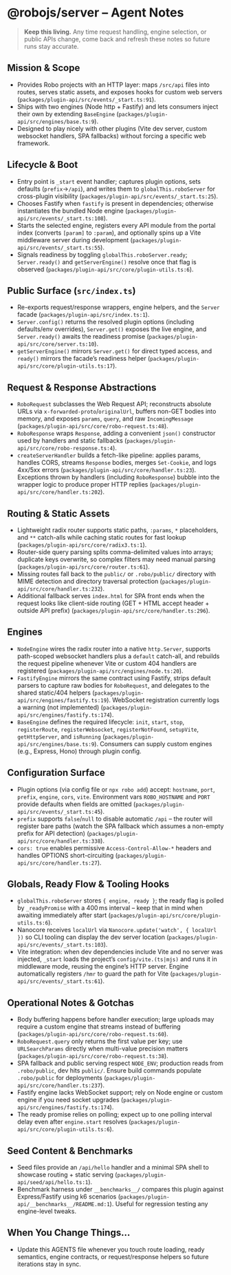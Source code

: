 # @robojs/server – Agent Notes

> **Keep this living.** Any time request handling, engine selection, or public APIs change, come back and refresh these notes so future runs stay accurate.

## Mission & Scope
- Provides Robo projects with an HTTP layer: maps `/src/api` files into routes, serves static assets, and exposes hooks for custom web servers (`packages/plugin-api/src/events/_start.ts:91`).
- Ships with two engines (Node http + Fastify) and lets consumers inject their own by extending `BaseEngine` (`packages/plugin-api/src/engines/base.ts:9`).
- Designed to play nicely with other plugins (Vite dev server, custom websocket handlers, SPA fallbacks) without forcing a specific web framework.

## Lifecycle & Boot
- Entry point is `_start` event handler; captures plugin options, sets defaults (`prefix`→`/api`), and writes them to `globalThis.roboServer` for cross-plugin visibility (`packages/plugin-api/src/events/_start.ts:25`).
- Chooses Fastify when `fastify` is present in dependencies; otherwise instantiates the bundled Node engine (`packages/plugin-api/src/events/_start.ts:108`).
- Starts the selected engine, registers every API module from the portal index (converts `[param]` to `:param`), and optionally spins up a Vite middleware server during development (`packages/plugin-api/src/events/_start.ts:55`).
- Signals readiness by toggling `globalThis.roboServer.ready`; `Server.ready()` and `getServerEngine()` resolve once that flag is observed (`packages/plugin-api/src/core/plugin-utils.ts:6`).

## Public Surface (`src/index.ts`)
- Re-exports request/response wrappers, engine helpers, and the `Server` facade (`packages/plugin-api/src/index.ts:1`).
- `Server.config()` returns the resolved plugin options (including defaults/env overrides), `Server.get()` exposes the live engine, and `Server.ready()` awaits the readiness promise (`packages/plugin-api/src/core/server.ts:10`).
- `getServerEngine()` mirrors `Server.get()` for direct typed access, and `ready()` mirrors the facade’s readiness helper (`packages/plugin-api/src/core/plugin-utils.ts:17`).

## Request & Response Abstractions
- `RoboRequest` subclasses the Web Request API; reconstructs absolute URLs via `x-forwarded-proto`/`originalUrl`, buffers non-GET bodies into memory, and exposes `params`, `query`, and raw `IncomingMessage` (`packages/plugin-api/src/core/robo-request.ts:48`).
- `RoboResponse` wraps `Response`, adding a convenient `json()` constructor used by handlers and static fallbacks (`packages/plugin-api/src/core/robo-response.ts:4`).
- `createServerHandler` builds a fetch-like pipeline: applies params, handles CORS, streams `Response` bodies, merges `Set-Cookie`, and logs 4xx/5xx errors (`packages/plugin-api/src/core/handler.ts:23`). Exceptions thrown by handlers (including `RoboResponse`) bubble into the wrapper logic to produce proper HTTP replies (`packages/plugin-api/src/core/handler.ts:202`).

## Routing & Static Assets
- Lightweight radix router supports static paths, `:params`, `*` placeholders, and `**` catch-alls while caching static routes for fast lookup (`packages/plugin-api/src/core/radix3.ts:1`).
- Router-side query parsing splits comma-delimited values into arrays; duplicate keys overwrite, so complex filters may need manual parsing (`packages/plugin-api/src/core/router.ts:61`).
- Missing routes fall back to the `public/` or `.robo/public/` directory with MIME detection and directory traversal protection (`packages/plugin-api/src/core/handler.ts:232`).
- Additional fallback serves `index.html` for SPA front ends when the request looks like client-side routing (GET + HTML accept header + outside API prefix) (`packages/plugin-api/src/core/handler.ts:296`).

## Engines
- `NodeEngine` wires the radix router into a native `http.Server`, supports path-scoped websocket handlers plus a `default` catch-all, and rebuilds the request pipeline whenever Vite or custom 404 handlers are registered (`packages/plugin-api/src/engines/node.ts:20`).
- `FastifyEngine` mirrors the same contract using Fastify, strips default parsers to capture raw bodies for `RoboRequest`, and delegates to the shared static/404 helpers (`packages/plugin-api/src/engines/fastify.ts:19`). WebSocket registration currently logs a warning (not implemented) (`packages/plugin-api/src/engines/fastify.ts:174`).
- `BaseEngine` defines the required lifecycle: `init`, `start`, `stop`, `registerRoute`, `registerWebsocket`, `registerNotFound`, `setupVite`, `getHttpServer`, and `isRunning` (`packages/plugin-api/src/engines/base.ts:9`). Consumers can supply custom engines (e.g., Express, Hono) through plugin config.

## Configuration Surface
- Plugin options (via config file or `npx robo add`) accept: `hostname`, `port`, `prefix`, `engine`, `cors`, `vite`. Environment vars `ROBO_HOSTNAME` and `PORT` provide defaults when fields are omitted (`packages/plugin-api/src/events/_start.ts:45`).
- `prefix` supports `false`/`null` to disable automatic `/api` – the router will register bare paths (watch the SPA fallback which assumes a non-empty prefix for API detection) (`packages/plugin-api/src/core/handler.ts:338`).
- `cors: true` enables permissive `Access-Control-Allow-*` headers and handles OPTIONS short-circuiting (`packages/plugin-api/src/core/handler.ts:27`).

## Globals, Ready Flow & Tooling Hooks
- `globalThis.roboServer` stores `{ engine, ready }`; the ready flag is polled by `_readyPromise` with a 400 ms interval – keep that in mind when awaiting immediately after start (`packages/plugin-api/src/core/plugin-utils.ts:6`).
- Nanocore receives `localUrl` via `Nanocore.update('watch', { localUrl })` so CLI tooling can display the dev server location (`packages/plugin-api/src/events/_start.ts:103`).
- Vite integration: when dev dependencies include Vite and no server was injected, `_start` loads the project’s `config/vite.(ts|mjs)` and runs it in middleware mode, reusing the engine’s HTTP server. Engine automatically registers `/hmr` to guard the path for Vite (`packages/plugin-api/src/events/_start.ts:61`).

## Operational Notes & Gotchas
- Body buffering happens before handler execution; large uploads may require a custom engine that streams instead of buffering (`packages/plugin-api/src/core/robo-request.ts:60`).
- `RoboRequest.query` only returns the first value per key; use `URLSearchParams` directly when multi-value precision matters (`packages/plugin-api/src/core/robo-request.ts:38`).
- SPA fallback and public serving respect `NODE_ENV`; production reads from `.robo/public`, dev hits `public/`. Ensure build commands populate `.robo/public` for deployments (`packages/plugin-api/src/core/handler.ts:237`).
- Fastify engine lacks WebSocket support; rely on Node engine or custom engine if you need socket upgrades (`packages/plugin-api/src/engines/fastify.ts:174`).
- The ready promise relies on polling; expect up to one polling interval delay even after `engine.start` resolves (`packages/plugin-api/src/core/plugin-utils.ts:6`).

## Seed Content & Benchmarks
- Seed files provide an `/api/hello` handler and a minimal SPA shell to showcase routing + static serving (`packages/plugin-api/seed/api/hello.ts:1`).
- Benchmark harness under `__benchmarks__/` compares this plugin against Express/Fastify using k6 scenarios (`packages/plugin-api/__benchmarks__/README.md:1`). Useful for regression testing any engine-level tweaks.

## When You Change Things…
- Update this AGENTS file whenever you touch route loading, ready semantics, engine contracts, or request/response helpers so future iterations stay in sync.

